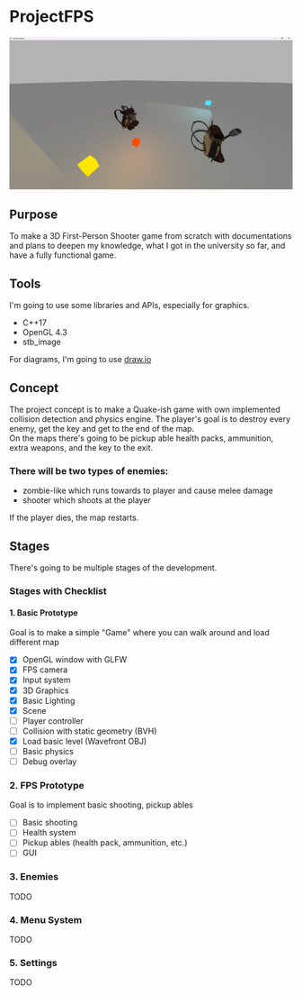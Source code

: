 
# ProjectFPS

![Screenshot](screenshot.png)

## Purpose
To make a 3D First-Person Shooter game from scratch with documentations and plans to deepen my knowledge,
what I got in the university so far, and have a fully functional game.

## Tools
I'm going to use some libraries and APIs, especially for graphics.
- C++17
- OpenGL 4.3
- stb_image

For diagrams, I'm going to use [draw.io](https://draw.io)

## Concept
The project concept is to make a Quake-ish game with own implemented collision detection and physics engine.
The player's goal is to destroy every enemy, get the key and get to the end of the map.
<br>On the maps there's going to be pickup able health packs, ammunition, extra weapons, and the key to the exit.
### There will be two types of enemies: 
- zombie-like which runs towards to player and cause melee damage
- shooter which shoots at the player

If the player dies, the map restarts.

## Stages
There's going to be multiple stages of the development.

### Stages with Checklist

#### 1. Basic Prototype
Goal is to make a simple "Game" where you can walk around and load different map
- [X] OpenGL window with GLFW
- [X] FPS camera
- [X] Input system
- [X] 3D Graphics
- [X] Basic Lighting
- [X] Scene
- [ ] Player controller
- [ ] Collision with static geometry (BVH)
- [X] Load basic level (Wavefront OBJ)
- [ ] Basic physics
- [ ] Debug overlay

### 2. FPS Prototype
Goal is to implement basic shooting, pickup ables
- [ ] Basic shooting
- [ ] Health system
- [ ] Pickup ables (health pack, ammunition, etc.)
- [ ] GUI

### 3. Enemies
TODO
### 4. Menu System
TODO
### 5. Settings
TODO